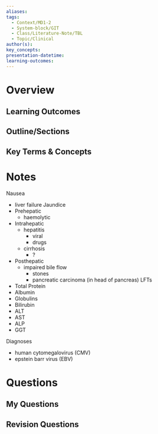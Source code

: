 ```yaml
---
aliases:
tags:
  - Context/MD1-2
  - System-block/GIT
  - Class/Literature-Note/TBL
  - Topic/Clinical
author(s):
key_concepts:
presentation-datetime:
learning-outcomes:
---
```



# Overview
## Learning Outcomes

## Outline/Sections

## Key Terms & Concepts


# Notes

Nausea
- liver failure
Jaundice
- Prehepatic
	- haemolytic
- Intrahepatic
	- hepatitis
		- viral
		- drugs
	- cirrhosis
		- ?
- Posthepatic
	- impaired bile flow
		- stones
		- pancreatic carcinoma (in head of pancreas)
LFTs
- Total Protein
- Albumin
- Globulins
- Bilirubin
- ALT
- AST
- ALP
- GGT

Diagnoses
- human cytomegalovirus (CMV)
- epstein barr virus (EBV)
# Questions

## My Questions
## Revision Questions





